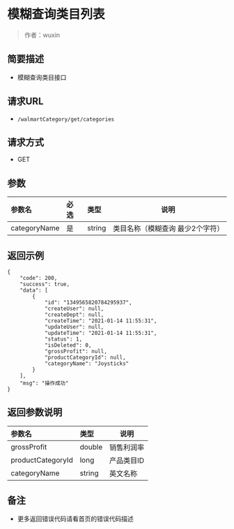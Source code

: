 # 模糊查询类目列表

> 作者：wuxin

## 简要描述

- 模糊查询类目接口

## 请求URL
- `/walmartCategory/get/categories `
  
## 请求方式
- GET 

## 参数

|参数名|必选|类型|说明|
|:----    |:---|:----- |-----   |
|categoryName |是  |string |类目名称（模糊查询 最少2个字符）   |


## 返回示例 

``` 
{
    "code": 200,
    "success": true,
    "data": [
        {
            "id": "1349565820784295937",
            "createUser": null,
            "createDept": null,
            "createTime": "2021-01-14 11:55:31",
            "updateUser": null,
            "updateTime": "2021-01-14 11:55:31",
            "status": 1,
            "isDeleted": 0,
            "grossProfit": null,
            "productCategoryId": null,
            "categoryName": "Joysticks"
        }
    ],
    "msg": "操作成功"
}
```

## 返回参数说明 

|参数名|类型|说明|
|:-----  |:-----|-----                           |
|  grossProfit | double    | 销售利润率  |
|  productCategoryId | long    | 产品类目ID  |
|  categoryName |   string  | 英文名称  |

## 备注 

- 更多返回错误代码请看首页的错误代码描述